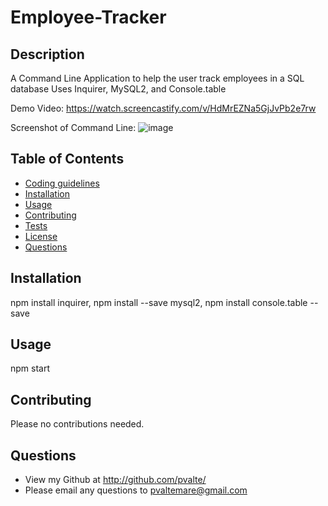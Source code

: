 # Employee-Tracker

## Description

A Command Line Application to help the user track employees in a SQL database
Uses Inquirer, MySQL2, and Console.table

Demo Video: https://watch.screencastify.com/v/HdMrEZNa5GjJvPb2e7rw

Screenshot of Command Line: ![image](https://user-images.githubusercontent.com/86697117/141593729-6114aaf5-a3a1-4cd4-ae99-cd0556e781e5.png)

## Table of Contents

* [Coding guidelines](https://github.com/microsoft/vscode/wiki/Coding-Guidelines)
* [Installation](#Installation)
* [Usage](#Usage)
* [Contributing](#Contributing)
* [Tests](#Tests)
* [License](#License)
* [Questions](#Questions)

## Installation

npm install inquirer, npm install --save mysql2, npm install console.table --save
    
## Usage

npm start
    
## Contributing

Please no contributions needed.
            
## Questions

* View my Github at http://github.com/pvalte/
* Please email any questions to pvaltemare@gmail.com
